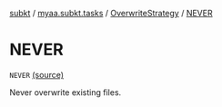 [subkt](../../index.md) / [myaa.subkt.tasks](../index.md) / [OverwriteStrategy](index.md) / [NEVER](./-n-e-v-e-r.md)

# NEVER

`NEVER` [(source)](https://github.com/Myaamori/SubKt/blob/0.1.8/src/main/kotlin/myaa/subkt/tasks/tasks.kt#L1561)

Never overwrite existing files.

